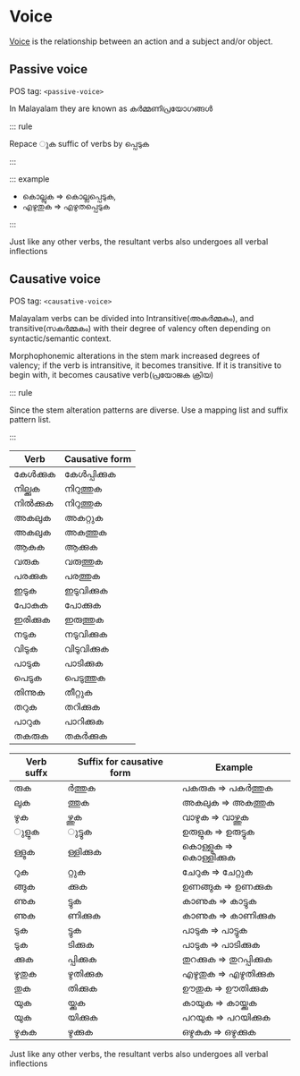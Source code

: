 # Voice

[Voice](https://en.wikipedia.org/wiki/Voice_(grammar)) is the relationship between an action and a subject and/or object.

## Passive voice

POS tag: `<passive-voice>`

In Malayalam they are known as കർമ്മണിപ്രയോഗങ്ങൾ

::: rule

Repace ുക suffic of verbs by പ്പെടുക

:::

::: example

* കൊല്ലുക ⇒ കൊല്ലപ്പെടുക,
* എഴുതുക ⇒ എഴുതപ്പെടുക

:::

Just like any other verbs, the resultant verbs also undergoes all verbal inflections

## Causative voice

POS tag: `<causative-voice>`

Malayalam verbs can be divided into Intransitive(അകർമ്മകം), and transitive(സകർമ്മകം) with their degree of valency often depending on syntactic/semantic context.

Morphophonemic alterations in the stem mark increased degrees of valency; if the verb is intransitive, it becomes transitive. If it is transitive to begin with, it becomes causative verb(പ്രയോജക ക്രിയ)



::: rule

Since the stem alteration patterns are diverse. Use a mapping list and suffix pattern list.

:::

|Verb | Causative form|
|------|--------------|
|കേൾക്കുക|കേൾപ്പിക്കുക|
|നില്ക്കുക|നിറുത്തുക|
|നിൽക്കുക|നിറുത്തുക|
|അകലുക|അകറ്റുക|
|അകലുക|അകത്തുക|
|ആകുക|ആക്കുക|
|വരുക|വരുത്തുക|
|പരക്കുക|പരത്തുക|
|ഇടുക|ഇടുവിക്കുക|
|പോകുക|പോക്കുക|
|ഇരിക്കുക|ഇരുത്തുക|
|നടുക|നടുവിക്കുക|
|വിടുക|വിടുവിക്കുക|
|പാടുക|പാടിക്കുക|
|പെടുക|പെടുത്തുക|
|തിന്നുക|തീറ്റുക|
|തറുക|തറിക്കുക|
|പാറുക|പാറിക്കുക|
|തകരുക|തകർക്കുക|

|Verb suffx | Suffix for causative form| Example |
|------|--------------|--------|
|രുക|ർത്തുക| പകരുക  ⇒ പകർത്തുക |
|ലുക|ത്തുക| അകലുക    ⇒ അകത്തുക |
|ഴുക|ഴ്ത്തുക| വാഴുക   ⇒ വാഴ്ത്തുക |
|ുളുക|ുട്ടുക| ഉരുളുക   ⇒ ഉരുട്ടുക |
|ള്ളുക|ള്ളിക്കുക| കൊള്ളുക   ⇒ കൊള്ളിക്കുക |
|റുക|റ്റുക| ചേറുക   ⇒ ചേറ്റുക |
|ങ്ങുക|ക്കുക| ഉണങ്ങുക  ⇒ ഉണക്കുക |
|ണുക|ട്ടുക| കാണുക   ⇒ കാട്ടുക |
| ണുക | ണിക്കുക| കാണുക   ⇒ കാണിക്കുക |
|ടുക|ട്ടുക| പാടുക   ⇒ പാട്ടുക |
|ടുക | ടിക്കുക| പാടുക   ⇒ പാടിക്കുക |
|ക്കുക|പ്പിക്കുക| തുറക്കുക   ⇒ തുറപ്പിക്കുക |
|ഴുതുക|ഴുതിക്കുക| എഴുതുക   ⇒ എഴുതിക്കുക |
|തുക |തിക്കുക| ഊതുക   ⇒ ഊതിക്കുക |
|യുക |യ്ക്കുക| കായുക   ⇒ കായ്ക്കുക |
|യുക|യിക്കുക| പറയുക   ⇒ പറയിക്കുക |
|ഴുകുക|ഴുക്കുക|  ഒഴുകുക   ⇒ ഒഴുക്കുക |

Just like any other verbs, the resultant verbs also undergoes all verbal inflections